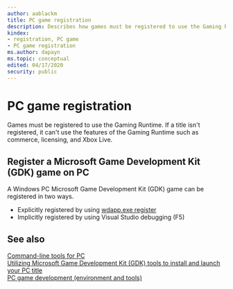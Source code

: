 ```yaml
---
author: aablackm
title: PC game registration
description: Describes how games must be registered to use the Gaming Runtime.
kindex:
- registration, PC game
- PC game registration
ms.author: dapayn
ms.topic: conceptual
edited: 04/17/2020
security: public
---
```


# PC game registration

Games must be registered to use the Gaming Runtime. If a title isn't registered, it can't use the features of the Gaming Runtime such as commerce, licensing, and Xbox Live.

## Register a Microsoft Game Development Kit (GDK) game on PC

A Windows PC Microsoft Game Development Kit (GDK) game can be registered in two ways.

* Explicitly registered by using [wdapp.exe register](commandlinetools/gr-wdapp.md#wdapp_register)
* Implicitly registered by using Visual Studio debugging (F5)

## See also

[Command-line tools for PC](commandlinetools/gr-commandlinetools-toc.md)  
[Utilizing Microsoft Game Development Kit (GDK) tools to install and launch your PC title](launching-on-pc.md)  
[PC game development (environment and tools)](gc-tools-pc-toc.md)  